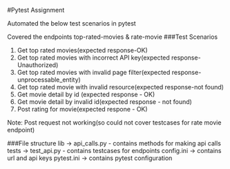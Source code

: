 #Pytest Assignment

Automated the below test scenarios in pytest

Covered the endpoints top-rated-movies & rate-movie
###Test Scenarios

1. Get top rated movies(expected response-OK)
2. Get top rated movies with incorrect API 
key(expected response-Unauthorized)
3. Get top rated movies with invalid page filter(expected response-unprocessable_entity)
4. Get top rated movie with invalid resource(expected response-not found)
5. Get movie detail by id (expected response - OK)
6. Get movie detail by invalid id(expected response - not found)
7. Post rating for movie(expected respone - OK)

Note: Post request not working(so could not cover testcases for rate movie endpoint)

###File structure
  lib -> api_calls.py - contains methods for making api calls
  tests -> test_api.py - contains testcases for endpoints
  config.ini -> contains url and api keys 
  pytest.ini -> contains pytest configuration
